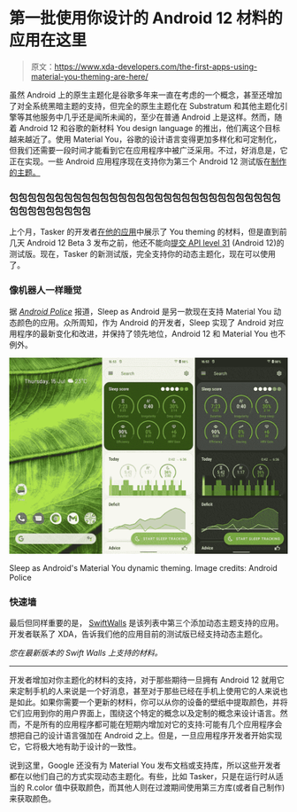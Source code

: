 # 第一批使用你设计的 Android 12 材料的应用在这里

> 原文：<https://www.xda-developers.com/the-first-apps-using-material-you-theming-are-here/>

虽然 Android 上的原生主题化是谷歌多年来一直在考虑的一个概念，甚至还增加了对全系统黑暗主题的支持，但完全的原生主题化在 Substratum 和其他主题化引擎等其他服务中几乎还是闻所未闻的，至少在普通 Android 上是这样。然而，随着 Android 12 和谷歌的新材料 You design language 的推出，他们离这个目标越来越近了。使用 Material You，谷歌的设计语言变得更加多样化和可定制化，但我们还需要一段时间才能看到它在应用程序中被广泛采用。不过，好消息是，它正在实现。一些 Android 应用程序现在支持你为第三个 Android 12 测试版在[制作的主题。](https://www.xda-developers.com/android-12-beta-3-features/)

### 包包包包包包包包包包包包包包包包包包包包包包包包包包包包包包包包包包包包包包包

上个月，Tasker 的开发者[在他的应用](https://www.xda-developers.com/tasker-android-12-material-you/)中展示了 You theming 的材料，但是直到前几天 Android 12 Beta 3 发布之前，他还不能向[提交 API level 31](https://www.reddit.com/r/tasker/comments/oku45v/dev_tasker_5130beta_material_you_is_here/) (Android 12)的测试版。现在，Tasker 的新测试版，完全支持你的动态主题化，现在可以使用了。

### 像机器人一样睡觉

据 [*Android Police*](https://www.androidpolice.com/2021/07/15/sleep-as-android-picks-up-beta-material-you-support-and-android-12-isnt-even-out-yet/) 报道，Sleep as Android 是另一款现在支持 Material You 动态颜色的应用。众所周知，作为 Android 的开发者，Sleep 实现了 Android 对应用程序的最新变化和改进，并保持了领先地位，Android 12 和 Material You 也不例外。

 <picture>![](img/677b33df0e52f86b5ff73fbb7f7fa459.png)</picture> 

Sleep as Android's Material You dynamic theming. Image credits: Android Police

### 快速墙

最后但同样重要的是， [SwiftWalls](https://play.google.com/store/apps/details?id=it.folgore95.mywall) 是该列表中第三个添加动态主题支持的应用。开发者联系了 XDA，告诉我们他的应用目前的测试版已经支持动态主题化。

*您在最新版本的 Swift Walls 上支持的材料。*

* * *

开发者增加对你主题化的材料的支持，对于那些期待一旦拥有 Android 12 就用它来定制手机的人来说是一个好消息，甚至对于那些已经在手机上使用它的人来说也是如此。如果你需要一个更新的材料，你可以从你的设备的壁纸中提取颜色，并将它们应用到你的用户界面上，围绕这个特定的概念以及定制的概念来设计语言。然而，不是所有的应用程序都可能在短期内增加对它的支持:可能有几个应用程序会想把自己的设计语言强加在 Android 之上。但是，一旦应用程序开发者开始实现它，它将极大地有助于设计的一致性。

说到这里，Google 还没有为 Material You 发布文档或支持库，所以这些开发者都在以他们自己的方式实现动态主题化。有些，比如 Tasker，只是在运行时从适当的 R.color 值中获取颜色，而其他人则在过渡期间使用第三方库(或者自己制作)来获取颜色。